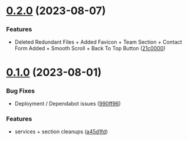 # [0.2.0](https://github.com/Prathamesh-Shanbhag/Thrive-Physiotherapy/compare/v0.1.0...v0.2.0) (2023-08-07)


### Features

* Deleted Redundant Files + Added Favicon + Team Section + Contact Form Added + Smooth Scroll + Back To Top Button ([21c0000](https://github.com/Prathamesh-Shanbhag/Thrive-Physiotherapy/commit/21c00003c8f935053f04e48ce35ff7caf4751327))



# [0.1.0](https://github.com/Prathamesh-Shanbhag/Thrive-Physiotherapy/compare/990ff96121d9a2306b2414fd81046a922be5e5d3...v0.1.0) (2023-08-01)


### Bug Fixes

* Deployment / Dependabot issues ([990ff96](https://github.com/Prathamesh-Shanbhag/Thrive-Physiotherapy/commit/990ff96121d9a2306b2414fd81046a922be5e5d3))


### Features

* services + section cleanups ([a45d1fd](https://github.com/Prathamesh-Shanbhag/Thrive-Physiotherapy/commit/a45d1fd3765c0d6c69ae30ce323c5b366ccab713))



